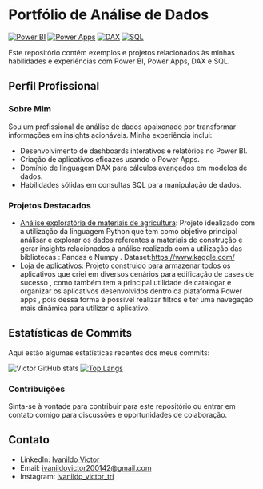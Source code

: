 # Portfólio de Análise de Dados

[![Power BI](https://img.shields.io/badge/Power%20BI-Expert-blue?logo=powerbi&style=for-the-badge)](https://powerbi.microsoft.com/)
[![Power Apps](https://img.shields.io/badge/Power%20Apps-Expert-purple?logo=powerapps&style=for-the-badge)](https://apps.powerapps.com/play/e/default-aea3f044-d1ec-4e00-b2b1-8769b418f600/a/a6322ec5-2398-41fe-9f6a-00317acfd31f?tenantId=aea3f044-d1ec-4e00-b2b1-8769b418f600&hint=cc8f33d1-4dad-48c9-b8d8-80f79c4e3c0e&sourcetime=1695268362183)
[![DAX](https://img.shields.io/badge/DAX-Advanced-orange?logo=microsoft&style=for-the-badge)](https://docs.microsoft.com/en-us/dax)
[![SQL](https://img.shields.io/badge/SQL-Intermediate-red?logo=microsoftsqlserver&style=for-the-badge)](https://docs.microsoft.com/en-us/sql/)

Este repositório contém exemplos e projetos relacionados às minhas habilidades e experiências com Power BI, Power Apps, DAX e SQL.

## Perfil Profissional

### Sobre Mim

Sou um profissional de análise de dados apaixonado por transformar informações em insights acionáveis. Minha experiência inclui:

- Desenvolvimento de dashboards interativos e relatórios no Power BI.
- Criação de aplicativos eficazes usando o Power Apps.
- Domínio de linguagem DAX para cálculos avançados em modelos de dados.
- Habilidades sólidas em consultas SQL para manipulação de dados.

### Projetos Destacados

- [Análise exploratória de materiais de agricultura](https://github.com/Vict0r-13/Py_agro):
  Projeto idealizado com a utilização da linguagem Python que tem como objetivo principal análisar e explorar os dados referentes a materiais de construção e gerar insights 
  relacionados a análise realizada com a utilização das bibliotecas : Pandas e Numpy .
  Dataset:https://www.kaggle.com/
- [Loja de aplicativos](https://apps.powerapps.com/play/e/default-aea3f044-d1ec-4e00-b2b1-8769b418f600/a/a6322ec5-2398-41fe-9f6a-00317acfd31f?tenantId=aea3f044-d1ec-4e00-b2b1-8769b418f600&hint=cc8f33d1-4dad-48c9-b8d8-80f79c4e3c0e&sourcetime=1695268362183):
  Projeto construido para armazenar todos os aplicativos que criei em diversos cenários para edificação de cases de sucesso , como também tem a principal utilidade de catalogar e organizar os aplicativos desenvolvidos dentro da plataforma Power apps , pois dessa forma é possível realizar filtros e ter uma navegação mais dinâmica para utilizar o aplicativo.
## Estatísticas de Commits

Aqui estão algumas estatísticas recentes dos meus commits:

![Victor GitHub stats](https://github-readme-stats.vercel.app/api?username=Vict0r-13&show_icons=true&theme=transparent)
[![Top Langs](https://github-readme-stats.vercel.app/api/top-langs/?username=Vict0r-13)](https://github.com/anuraghazra/github-readme-stats)

### Contribuições

Sinta-se à vontade para contribuir para este repositório ou entrar em contato comigo para discussões e oportunidades de colaboração.

## Contato

- LinkedIn: [Ivanildo Victor](https://www.linkedin.com/in/ivanildo-victor-10103818b/)
- Email: ivanildovictor200142@gmail.com
- Instagram: [ivanildo_victor_tri](https://www.instagram.com/ivanildo_victor_tri/)
